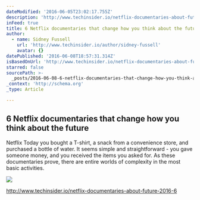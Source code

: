 ```yaml
---
dateModified: '2016-06-05T23:02:17.755Z'
description: 'http://www.techinsider.io/netflix-documentaries-about-future-2016-6'
inFeed: true
title: 6 Netflix documentaries that change how you think about the future
author:
  - name: Sidney Fussell
    url: 'http://www.techinsider.io/author/sidney-fussell'
    avatar: {}
datePublished: '2016-06-08T18:57:31.314Z'
isBasedOnUrl: 'http://www.techinsider.io/netflix-documentaries-about-future-2016-6'
starred: false
sourcePath: >-
  _posts/2016-06-08-6-netflix-documentaries-that-change-how-you-think-about-the.md
_context: 'http://schema.org'
_type: Article

---
```

<article style=""><h1>6 Netflix documentaries that change how you think about the future</h1><p>Netflix Today you bought a T-shirt, a snack from a convenience store, and purchased a bottle of water. It seems simple and straightforward - you gave someone money, and you received the items you asked for. As these documentaries prove, there are entire worlds of complexity in the most basic activities.</p><img src="http://static6.techinsider.io/image/5751de5152bcd026008c6e1e-1507/screen%20shot%202016-06-03%20at%203.26.20%20pm.png" /></article>

http://www.techinsider.io/netflix-documentaries-about-future-2016-6